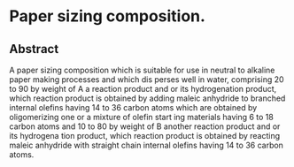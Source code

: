 # Paper sizing composition.

## Abstract
A paper sizing composition which is suitable for use in neutral to alkaline paper making processes and which dis perses well in water, comprising 20 to 90 by weight of A a reaction product and or its hydrogenation product, which reaction product is obtained by adding maleic anhydride to branched internal olefins having 14 to 36 carbon atoms which are obtained by oligomerizing one or a mixture of olefin start ing materials having 6 to 18 carbon atoms and 10 to 80 by weight of B another reaction product and or its hydrogena tion product, which reaction product is obtained by reacting maleic anhydride with straight chain internal olefins having 14 to 36 carbon atoms.